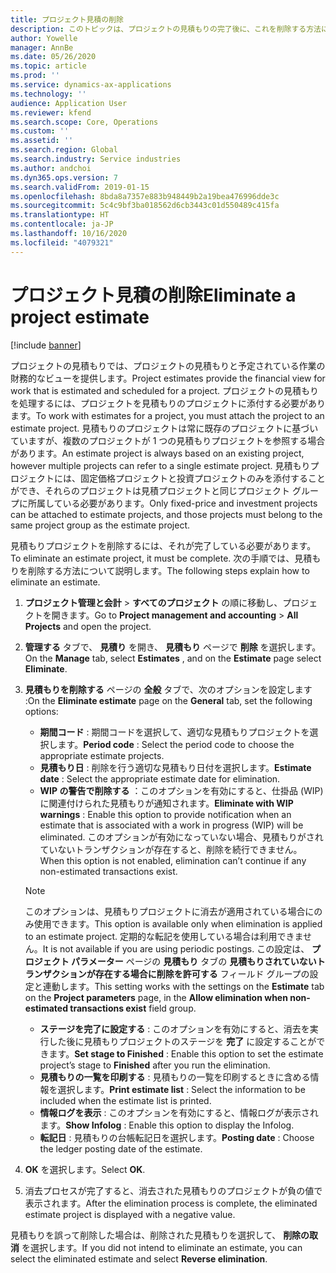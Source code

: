 ```yaml
---
title: プロジェクト見積の削除
description: このトピックは、プロジェクトの見積もりの完了後に、これを削除する方法について説明します。
author: Yowelle
manager: AnnBe
ms.date: 05/26/2020
ms.topic: article
ms.prod: ''
ms.service: dynamics-ax-applications
ms.technology: ''
audience: Application User
ms.reviewer: kfend
ms.search.scope: Core, Operations
ms.custom: ''
ms.assetid: ''
ms.search.region: Global
ms.search.industry: Service industries
ms.author: andchoi
ms.dyn365.ops.version: 7
ms.search.validFrom: 2019-01-15
ms.openlocfilehash: 8bda8a7357e883b948449b2a19bea476996dde3c
ms.sourcegitcommit: 5c4c9bf3ba018562d6cb3443c01d550489c415fa
ms.translationtype: HT
ms.contentlocale: ja-JP
ms.lasthandoff: 10/16/2020
ms.locfileid: "4079321"
---
```

# <a name="eliminate-a-project-estimate"></a><span data-ttu-id="2ba2e-103">プロジェクト見積の削除</span><span class="sxs-lookup"><span data-stu-id="2ba2e-103">Eliminate a project estimate</span></span>

[!include [banner](../includes/banner.md)]

<span data-ttu-id="2ba2e-104">プロジェクトの見積もりでは、プロジェクトの見積もりと予定されている作業の財務的なビューを提供します。</span><span class="sxs-lookup"><span data-stu-id="2ba2e-104">Project estimates provide the financial view for work that is estimated and scheduled for a project.</span></span> <span data-ttu-id="2ba2e-105">プロジェクトの見積もりを処理するには、プロジェクトを見積もりのプロジェクトに添付する必要があります。</span><span class="sxs-lookup"><span data-stu-id="2ba2e-105">To work with estimates for a project, you must attach the project to an estimate project.</span></span> <span data-ttu-id="2ba2e-106">見積もりのプロジェクトは常に既存のプロジェクトに基づいていますが、複数のプロジェクトが 1 つの見積もりプロジェクトを参照する場合があります。</span><span class="sxs-lookup"><span data-stu-id="2ba2e-106">An estimate project is always based on an existing project, however multiple projects can refer to a single estimate project.</span></span> <span data-ttu-id="2ba2e-107">見積もりプロジェクトには、固定価格プロジェクトと投資プロジェクトのみを添付することができ、それらのプロジェクトは見積プロジェクトと同じプロジェクト グループに所属している必要があります。</span><span class="sxs-lookup"><span data-stu-id="2ba2e-107">Only fixed-price and investment projects can be attached to estimate projects, and those projects must belong to the same project group as the estimate project.</span></span>

<span data-ttu-id="2ba2e-108">見積もりプロジェクトを削除するには、それが完了している必要があります。</span><span class="sxs-lookup"><span data-stu-id="2ba2e-108">To eliminate an estimate project, it must be complete.</span></span> <span data-ttu-id="2ba2e-109">次の手順では、見積もりを削除する方法について説明します。</span><span class="sxs-lookup"><span data-stu-id="2ba2e-109">The following steps explain how to eliminate an estimate.</span></span>

1. <span data-ttu-id="2ba2e-110">**プロジェクト管理と会計** > **すべてのプロジェクト** の順に移動し、プロジェクトを開きます。</span><span class="sxs-lookup"><span data-stu-id="2ba2e-110">Go to **Project management and accounting** > **All Projects** and open the project.</span></span> 
2. <span data-ttu-id="2ba2e-111">**管理する** タブで、 **見積り** を開き、 **見積もり** ページで **削除** を選択します。</span><span class="sxs-lookup"><span data-stu-id="2ba2e-111">On the **Manage** tab, select **Estimates** , and on the **Estimate** page select **Eliminate**.</span></span>
3. <span data-ttu-id="2ba2e-112">**見積もりを削除する** ページの **全般** タブで、次のオプションを設定します :</span><span class="sxs-lookup"><span data-stu-id="2ba2e-112">On the **Eliminate estimate** page on the **General** tab, set the following options:</span></span>

   - <span data-ttu-id="2ba2e-113">**期間コード** : 期間コードを選択して、適切な見積もりプロジェクトを選択します。</span><span class="sxs-lookup"><span data-stu-id="2ba2e-113">**Period code** : Select the period code to choose the appropriate estimate projects.</span></span> 
   - <span data-ttu-id="2ba2e-114">**見積もり日** : 削除を行う適切な見積もり日付を選択します。</span><span class="sxs-lookup"><span data-stu-id="2ba2e-114">**Estimate date** : Select the appropriate estimate date for elimination.</span></span>
   - <span data-ttu-id="2ba2e-115">**WIP の警告で削除する** ：このオプションを有効にすると、仕掛品 (WIP) に関連付けられた見積もりが通知されます。</span><span class="sxs-lookup"><span data-stu-id="2ba2e-115">**Eliminate with WIP warnings** : Enable this option to provide notification when an estimate that is associated with a work in progress (WIP) will be eliminated.</span></span> <span data-ttu-id="2ba2e-116">このオプションが有効になっていない場合、見積もりがされていないトランザクションが存在すると、削除を続行できません。</span><span class="sxs-lookup"><span data-stu-id="2ba2e-116">When this option is not enabled, elimination can’t continue if any non-estimated transactions exist.</span></span> 
   > [!NOTE]
   > <span data-ttu-id="2ba2e-117">このオプションは、見積もりプロジェクトに消去が適用されている場合にのみ使用できます。</span><span class="sxs-lookup"><span data-stu-id="2ba2e-117">This option is available only when elimination is applied to an estimate project.</span></span> <span data-ttu-id="2ba2e-118">定期的な転記を使用している場合は利用できません。</span><span class="sxs-lookup"><span data-stu-id="2ba2e-118">It is not available if you are using periodic postings.</span></span> <span data-ttu-id="2ba2e-119">この設定は、 **プロジェクト パラメーター** ページの **見積もり** タブの **見積もりされていないトランザクションが存在する場合に削除を許可する** フィールド グループの設定と連動します。</span><span class="sxs-lookup"><span data-stu-id="2ba2e-119">This setting works with the settings on the **Estimate** tab on the **Project parameters** page, in the **Allow elimination when non-estimated transactions exist** field group.</span></span>
   - <span data-ttu-id="2ba2e-120">**ステージを完了に設定する** : このオプションを有効にすると、消去を実行した後に見積もりプロジェクトのステージを **完了** に設定することができます。</span><span class="sxs-lookup"><span data-stu-id="2ba2e-120">**Set stage to Finished** : Enable this option to set the estimate project’s stage to **Finished** after you run the elimination.</span></span>
   - <span data-ttu-id="2ba2e-121">**見積もりの一覧を印刷する** : 見積もりの一覧を印刷するときに含める情報を選択します。</span><span class="sxs-lookup"><span data-stu-id="2ba2e-121">**Print estimate list** : Select the information to be included when the estimate list is printed.</span></span>
   - <span data-ttu-id="2ba2e-122">**情報ログを表示** : このオプションを有効にすると、情報ログが表示されます。</span><span class="sxs-lookup"><span data-stu-id="2ba2e-122">**Show Infolog** : Enable this option to display the Infolog.</span></span>
   - <span data-ttu-id="2ba2e-123">**転記日** : 見積もりの台帳転記日を選択します。</span><span class="sxs-lookup"><span data-stu-id="2ba2e-123">**Posting date** : Choose the ledger posting date of the estimate.</span></span>

4.  <span data-ttu-id="2ba2e-124">**OK** を選択します。</span><span class="sxs-lookup"><span data-stu-id="2ba2e-124">Select **OK**.</span></span>
5. <span data-ttu-id="2ba2e-125">消去プロセスが完了すると、消去された見積もりのプロジェクトが負の値で表示されます。</span><span class="sxs-lookup"><span data-stu-id="2ba2e-125">After the elimination process is complete, the eliminated estimate project is displayed with a negative value.</span></span> 

<span data-ttu-id="2ba2e-126">見積もりを誤って削除した場合は、削除された見積もりを選択して、 **削除の取消** を選択します。</span><span class="sxs-lookup"><span data-stu-id="2ba2e-126">If you did not intend to eliminate an estimate, you can select the eliminated estimate and select **Reverse elimination**.</span></span>   
